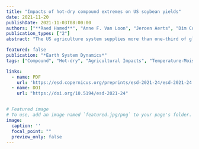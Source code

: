 ```yaml
---
title: "Impacts of hot-dry compound extremes on US soybean yields"
date: 2021-11-20
publishDate: 2021-11-03T08:00:00
authors: ["**Raed Hamed**", "Anne F. Van Loon", "Jeroen Aerts", "Dim Coumou"]
publication_types: ["2"]
abstract: "The US agriculture system supplies more than one-third of globally-traded soybean and with 90% of US soybean produced under rainfed agriculture, soybean trade is particularly sensitive to weather and climate variability. Average growing season climate conditions can explain about one-third of US soybean yield variability. Additionally, crops can be sensitive to specific short-term weather extremes, occurring in isolation or compounding at key moments throughout crop development. Here, we identify the dominant within-season climate drivers that can explain soybean yield variability in the US, and explore synergistic effects between drivers that can lead to severe impacts. The study combines weather data from reanalysis and satellite-informed root-zone soil moisture fields with sub-national crop yields using statistical methods that account for interaction effects. Our models can explain on average about two thirds of the year-to-year yield variability (70% on all years and 60% on out-of-sample predictions). The largest negative influence on soybean yields is driven by high temperature and low soil moisture during the summer crop reproductive period. Moreover, due to synergistic effects, heat is considerably more damaging to soybean crops during dry conditions, and less so during wet conditions. Compound and interacting hot and dry summer conditions (defined by the 95th and 5th percentiles of temperature and soil moisture, respectively) reduce yields by 2 standard deviation. This sensitivity is, respectively, 4 and 3 times larger than the sensitivity to hot or dry conditions alone. Other relevant drivers of negative yield responses are lower temperatures early and late in the season, excessive precipitation in early season and dry conditions in late season. The sensitivity to the identified drivers varies across the spatial domain with higher latitudes, and thus colder regions, positively affected by high temperature during the summer period. On the other hand, warmer south-eastern regions are positively affected by low temperature late season. Historic trends in identified drivers indicates that US soybean has generally benefited from recent shifts in weather except for increasing rainfall in the early season. Overall warming conditions have reduced the risk of frost in early and late-season and potentially allowed for earlier sowing dates. More importantly, summers have been getting cooler and wetter over eastern US. Still, despite these positive changes, we show that the frequency of compound hot-dry summer events has remained unchanged over 1946-2016. In the longer term, climate models project substantially warmer summers for the continental US but uncertainty remains whether this will be accompanied by drier conditions. This highlights a critical element to explore in future studies focused on US agricultural production risk under climate change."

featured: false
publication: "*Earth System Dynamics*"
tags: ["Compound", "Hot-dry", "Agricultural Impacts", "Temperature-Moisture Couplings","Soybean US"]

links:
  - name: PDF
    url: 'https://esd.copernicus.org/preprints/esd-2021-24/esd-2021-24.pdf'  
  - name: DOI
    url: "https://doi.org/10.5194/esd-2021-24"


# Featured image
# To use, add an image named `featured.jpg/png` to your page's folder. 
image:
  caption: ''
  focal_point: ""
  preview_only: false
---
```

